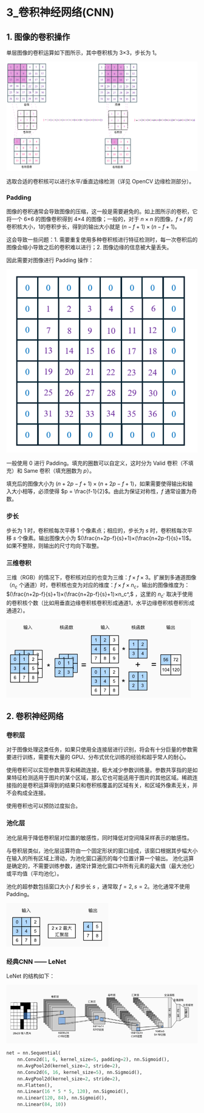 # 3_卷积神经网络(CNN)

## 1. 图像的卷积操作

单层图像的卷积运算如下图所示，其中卷积核为 3×3，步长为 1。

![NULL](./assets/picture_1.jpg)

选取合适的卷积核可以进行水平/垂直边缘检测（详见 OpenCV 边缘检测部分）。

### Padding

图像的卷积通常会导致图像的压缩，这一般是需要避免的。如上图所示的卷积，它将一个 6×6 的图像卷积得到 4×4 的图像；一般的，对于 $n×n$ 的图像，$f×f$ 的卷积核大小，1的卷积步长，得到的输出大小就是 $(n-f+1)×(n-f+1)$。

这会导致一些问题：1. 需要重复使用多种卷积核进行特征检测时，每一次卷积后的图像会缩小导致之后的卷积难以进行；2. 图像边缘的信息被大量丢失。

因此需要对图像进行 Padding 操作：

![NULL](./assets/picture_2.jpg)

一般使用 0 进行 Padding。填充的圈数可以自定义，这时分为 Valid 卷积（不填充）和 Same 卷积（填充圈数为 $p$）。

填充后的图像大小为 $(n+2p-f+1)×(n+2p-f+1)$，如果需要使得输出和输入大小相等，必须使得 $p = \frac{f-1}{2}$。由此为保证对称性，$f$ 通常设置为奇数。

### 步长

步长为 1 时，卷积核每次平移 1 个像素点；相应的，步长为 $s$ 时，卷积核每次平移 $s$ 个像素。输出图像大小为 $(\frac{n+2p-f}{s}+1)×(\frac{n+2p-f}{s}+1)$。如果不整除，则输出的尺寸均向下取整。

### 三维卷积

三维（RGB）的情况下，卷积核对应的也变为三维：$f×f×3$。扩展到多通道图像（$n_c$ 个通道）时，卷积核也变为对应的维度：$f×f×n_c$，输出的图像维度为：$(\frac{n+2p-f}{s}+1)×(\frac{n+2p-f}{s}+1)×n_c^,$ ，这里的 $n_c^,$ 取决于使用的卷积核个数（比如用垂直边缘卷积核卷积形成通道1，水平边缘卷积核卷积形成通道2）。

![NULL](./assets/picture_3.jpg)

## 2. 卷积神经网络

### 卷积层

对于图像处理这类任务，如果只使用全连接层进行识别，将会有十分巨量的参数需要进行训练，需要有大量的 GPU、分布式优化训练的经验和超乎常人的耐心。

使用卷积可以实现参数共享和稀疏连接，极大减少参数训练量。参数共享指的是如果特征检测适用于图片的某个区域，那么它也可能适用于图片的其他区域。稀疏连接指的是卷积运算得到的结果只和卷积核覆盖的区域有关，和区域外像素无关，并不会构成全连接。

使用卷积也可以预防过度拟合。

### 池化层

池化层用于降低卷积层对位置的敏感性，同时降低对空间降采样表示的敏感性。

与卷积层类似，池化层运算符由一个固定形状的窗口组成，该窗口根据其步幅大小在输入的所有区域上滑动，为池化窗口遍历的每个位置计算一个输出。 池化运算是确定的，不需要训练参数，通常计算池化窗口中所有元素的最大值（最大池化）或平均值（平均池化）。

池化的超参数包括窗口大小 $f$ 和步长 $s$ ，通常取 $f=2,s=2$。池化通常不使用 Padding。

![NULL](./assets/picture_4.jpg)

### 经典CNN —— LeNet

LeNet 的结构如下：

![NULL](./assets/picture_5.jpg)

```python
net = nn.Sequential(
    nn.Conv2d(1, 6, kernel_size=5, padding=2), nn.Sigmoid(),
    nn.AvgPool2d(kernel_size=2, stride=2),
    nn.Conv2d(6, 16, kernel_size=5), nn.Sigmoid(),
    nn.AvgPool2d(kernel_size=2, stride=2),
    nn.Flatten(),
    nn.Linear(16 * 5 * 5, 120), nn.Sigmoid(),
    nn.Linear(120, 84), nn.Sigmoid(),
    nn.Linear(84, 10))
```

